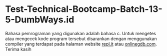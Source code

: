 # Test-Technical-Bootcamp-Batch-13-5-DumbWays.id
Bahasa pemrograman yang digunakan adalah bahasa c. Untuk mengetes atau mengecek kode program tersebut disarankan dengan menggunakan compiler yang terdapat pada halaman website [repl.it](https://repl.it/languages/c) atau [onlinegdb.com](https://www.onlinegdb.com/online_c_compiler). Terima kasih
